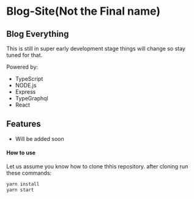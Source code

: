 # Blog-Site(Not the Final name)

## Blog Everything


This is still in super early development stage things will change so stay tuned for that.

Powered by: 

- TypeScript
- NODE.js
- Express
- TypeGraphql
- React

## Features

- Will be added soon

#### How to use

Let us assume you know how to clone thhis repository.
after cloning run these commands: 

```sh
yarn install
yarn start
```